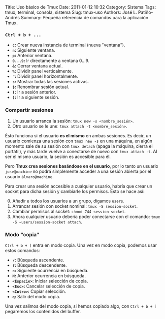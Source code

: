 Title: Uso básico de Tmux
Date: 2011-01-12 10:32
Category: Sistema
Tags: tmux, terminal, consola, sistema
Slug: tmux-uso
Authors: José L. Patiño-Andrés
Summary: Pequeña referencia de comandos para la aplicación Tmux.

### `Ctrl + b + ...`

- **`c`:** Crear nueva instancia de terminal (nueva "ventana").
- **`n`:** Siguiente ventana.
- **`p`:** Anterior ventana.
- **`0...9`:** Ir directamente a ventana 0...9.
- **`&`:** Cerrar ventana actual.
- **`%`:** Dividir panel verticalmente.
- **`"`:** Dividir panel horizontalmente.
- **`s`:** Mostrar todas las sesiones activas.
- **`$`:** Renombrar sesión actual.
- **`(`:** Ir a sesión anterior.
- **`)`:** Ir a siguiente sesión.

### Compartir sesiones

1. Un usuario arranca la sesión: `tmux new -s <nombre_sesión>`.
2. Otro usuario se le une: `tmux attach -t <nombre_sesión>`.

Ésto funciona si el usuario **es el mismo** en ambas sesiones. Es decir, un
usuario comienza una sesión con `tmux new -s` en una máquina, en algún momento
sale de su sesión con `tmux detach` (apaga la máquina, cierra el portátil), y
más tarde vuelve a conectarse de nuevo con `tmux attach -t`. Al ser el mismo
usuario, la sesión es accesible para él.

Pero **Tmux crea sesiones basándose en el usuario**, por lo tanto un usuario
`jose@machine` no podrá simplemente acceder a una sesión abierta por el usuario
`álvaro@machine`.

Para crear una sesión accesible a cualquier usuario, habría que crear un socket
para dicha sesión y cambiarle los permisos. Ésto se hace así:

0. Añadir a todos los usuarios a un grupo, digamos `users`.
1. Arrancar sesión con socket nominal: `tmux -S session-socket`.
2. Cambiar permisos al socket: `chmod 744 session-socket`.
3. Ahora cualquier usuario debería poder conectarse con el comando:
   `tmux -S ~users/session-socket attach`.

### Modo "copia"

`Ctrl + b + [` entra en modo copia. Una vez en modo copia, podemos usar estos
comandos:

- **`/`:** Búsqueda ascendente.
- **`?`:** Búsqueda descendente.
- **`n`:** Siguiente ocurrencia en búsqueda.
- **`N`:** Anterior ocurrencia en búsqueda.
- **`<Espacio>`:** Iniciar selección de copia.
- **`<Esc>`:** Cancelar selección de copia.
- **`<Intro>`:** Copiar selección.
- **`q`:** Salir del modo copia.

Una vez salimos del modo copia, si hemos copiado algo, con `Ctrl + b + ]` 
pegaremos los contenidos del buffer.
